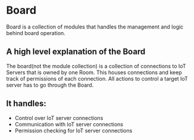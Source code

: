 # Board

Board is a collection of modules that handles the management and logic behind board operation. 

## A high level explanation of the Board
The board(not the module collection) is a collection of connections
to IoT Servers that is owned by one Room. This houses connections and keep track of permissions of each connection.
All actions to control a target IoT server has to go through the Board.

## It handles:
- Control over IoT server connections
- Communication with IoT server connections
- Permission checking for IoT server connections

